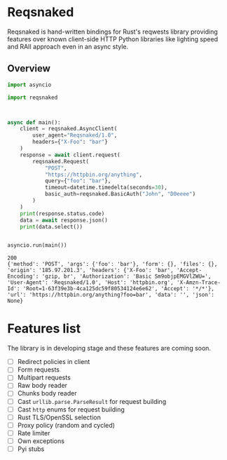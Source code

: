 # Reqsnaked
Reqsnaked is hand-written bindings for Rust's reqwests library providing features over known client-side HTTP Python libraries like lighting speed and RAII approach even in an async style.

## Overview
```python
import asyncio

import reqsnaked



async def main():
    client = reqsnaked.AsyncClient(
        user_agent="Reqsnaked/1.0",
        headers={"X-Foo": "bar"}
    )
    response = await client.request(
        reqsnaked.Request(
            "POST",
            "https://httpbin.org/anything",
            query={"foo": "bar"},
            timeout=datetime.timedelta(seconds=30),
            basic_auth=reqsnaked.BasicAuth("John", "D0eeee")
        )
    )
    print(response.status.code)
    data = await response.json()
    print(data.select())


asyncio.run(main())
```
```
200
{'method': 'POST', 'args': {'foo': 'bar'}, 'form': {}, 'files': {}, 'origin': '185.97.201.3', 'headers': {'X-Foo': 'bar', 'Accept-Encoding': 'gzip, br', 'Authorization': 'Basic Sm9objpEMGVlZWU=', 'User-Agent': 'Reqsnaked/1.0', 'Host': 'httpbin.org', 'X-Amzn-Trace-Id': 'Root=1-63f39e3b-4ca125dc59f80534124e6e62', 'Accept': '*/*'}, 'url': 'https://httpbin.org/anything?foo=bar', 'data': '', 'json': None}

```

# Features list
The library is in developing stage and these features are coming soon.
- [ ] Redirect policies in client
- [ ] Form requests
- [ ] Multipart requests
- [ ] Raw body reader
- [ ] Chunks body reader
- [ ] Cast `urllib.parse.ParseResult` for request building
- [ ] Cast `http` enums for request building
- [ ] Rust TLS/OpenSSL selection
- [ ] Proxy policy (random and cycled)
- [ ] Rate limiter
- [ ] Own exceptions
- [ ] Pyi stubs
